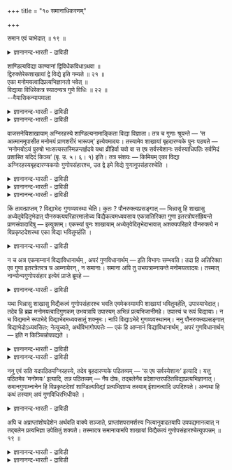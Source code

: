 +++
title = "१० समानाधिकरणम्"

+++

समान एवं चाभेदात् ॥ १९ ॥  
<details><summary>ज्ञानानन्द-भारती - द्राविडी</summary>

समान एवम् साबेदात् ॥ १९ ॥
</details>

शाण्डिल्यविद्या काण्वानां द्विविधैकविधाऽथवा ॥  
द्विरुक्तेरेकशाखायां द्वे विद्ये इति गम्यते ॥ २१ ॥  
एका मनोमयत्वादिप्रत्यभिज्ञानतो भवेत् ॥  
विद्याया विधिरेकत्र स्यादन्यत्र गुणे विधिः ॥ २२ ॥  
--वैयासिकन्यायमाला

<details><summary>ज्ञानानन्द-भारती - द्राविडी</summary>

काण्वर्गळिऩ् साण्डिल्य वित्यै इरण्डु विदमा? अल्लदु ऒरे विदम् ताऩा? ऒरे सागैयिल् इरण्डु तरम् सॊल्लियिरुप्पदाल्, इरण्डु वित्यैगळ् ऎऩ्ऱु तॆरिगिऱदु।
</details>

<details><summary>ज्ञानानन्द-भारती - द्राविडी</summary>

मऩोमयत्तऩ्मै मुदलियदु ञाबगत्तिऱ्कु वरुव ताल्, ऒरे वित्यैदाऩ् ओरिडत्तिल् वित्यैक्कु विदि, मऱ्ऱवि टत्तिल् कुण विषयत्तिल् विदियॆऩ्ऱु आगुम्।
</details>

वाजसनेयिशाखायाम् अग्निरहस्ये शाण्डिल्यनामाङ्किता विद्या विज्ञाता। तत्र च गुणाः श्रूयन्ते — ‘स आत्मानमुपासीत मनोमयं प्राणशरीरं भारूपम्’ इत्येवमादयः। तस्यामेव शाखायां बृहदारण्यके पुनः पठ्यते — ‘मनोमयोऽयं पुरुषो भाःसत्यस्तस्मिन्नन्तर्हृदये यथा व्रीहिर्वा यवो वा स एष सर्वस्येशानः सर्वस्याधिपतिः सर्वमिदं प्रशास्ति यदिदं किञ्च’ (बृ. उ. ५। ६। १) इति। तत्र संशयः — किमियम् एका विद्या अग्निरहस्यबृहदारण्यकयोः गुणोपसंहारश्च, उत द्वे इमे विद्ये गुणानुपसंहारश्चेति ।

<details><summary>ज्ञानानन्द-भारती - द्राविडी</summary>

(ऒरे काण्व सागैयैच् चेर्न्द अक्ऩि रहस्य पिराह्मणत्तिलुम्, पिरुहदारण्यगत्तिलुम् साण्डिल्य वित्यै पडिक्कप्पट्टिरुक्किऱदु। इदु वॆव्वेऱा अल्लदु ऒरे वित्यैया ऎऩ्ऱु सन्देहम्। सागै वॆव्वेऱाग इरुन्दाल् ऒऩ्ऱिल् सॊऩ्ऩदै मऱ्ऱदिल् सॊल्वदु तोषमागादु। अङ्गु ऒरे वित्यै ऎऩ्ऱु सॊल्ललाम्। ऒरे सागैयिल् ऒरे वित्यैयै इरण्डु तडवै सॊऩ्ऩाल् पुनरुक्ति ऎऩ्ऱ तोषम् एऱ्पडुम्। आगैयाल् इङ्गु इरण्डुम् वॆव्वेऱु वित्यैगळ् आगैयाल् ऒऩ्ऱिल् सॊऩ्ऩ कुणङ्गळै मऱ्ऱदिल् सेर्क्कमुडियादु ऎऩ्ऱु पूर्वबक्षम्।
</details>

<details><summary>ज्ञानानन्द-भारती - द्राविडी</summary>

ऒरु इडत्तिल् सॊऩ्ऩ मऩोमयम् मुदलाऩ सिल कुणङ्गळै वेऱु इडत्तिलुम् सॊल्वदाल् अदे मऩोमय आत्मादाऩ् इङ्गुम् उबास्यम् ऎऩ्ऱु ञाबगम् वरुवदाल् इरण्डु इडङ्गळिलुम् उबास्यमाऩ आत्मा ऒऩ्ऱुदाऩ्। आगवे वित्यैयुम् ऒऩ्ऱु ताऩ् ऒरु इडत्तिल् सॊऩ्ऩ कुणङ्गळै वेऱु इडत्तिल् सेर्त्तुक् कॊळ्ळवेण्डियदुदाऩ्। ऒरु इडत्तिल् उबासऩाविदि इदै अनुवादम् सॆय्दु वेऱु इडत्तिल् कुणङ्गळै उबदेसिक्किऱदु। आगैयाल् पुनरुक्ति तोषमिल्लै ऎऩ्ऱु सित्तान्दम्)।
</details>

<details><summary>ज्ञानानन्द-भारती - द्राविडी</summary>

वाजसनेयि सागैयिल् अक्ऩि रहस्यत्तिल् साण्डिल्यमॆऩ्ऱु पॆयरिडप्पट्टुळ्ळ वित्यै अऱियप् पडुगिऱदु। अङ्गे “अवऩ् मऩोमयऩाय् पिराणऩै सरीरमायुडैयवऩाय्, पिरगासरूबमायुळ्ळ आत्मावै उबासिक्क वेण्डुम्" ऎऩ्ऱु इदु मुदलाऩ कुणङ्गळ् सॊल्लप्पडुगिऩ्ऱऩ। अदे सागैयिल् पिरुहदारण्य कत्तिलो, “इन्द पुरुषऩ् मऩोमयऩ्, पिरगासस्वरूबऩ् ह्रुदयत्तिऱ्कुळ् अङ्गे नॆल् पोलवो, यवम् पोलवो (सूक्ष्ममाऩवऩ्) अन्द इवर् ऎल्लावऱ् ऱिऱ्कुम् स्वामि, ऎल्लावऱ्ऱिऱ्कुम् तलैवर्, इदु ऎदॆल्लामो, इदु ऎल्लावऱ्ऱैयुम् आळुगिऱार्" (पिरुहत्।V-६-१) ऎऩ्ऱु सॊल्लप् पट्टिरुक्किऱदु। अङ्गे संसयम् अक्ऩि रहस्यम्, पिरुहदारण्यगम् इरण्डिलुम् इदु ऒरे वित्यैया (ऒऩ्ऱुक्कॊऩ्ऱु) कुणङ्गळै सेर्त्तुक्कॊळ्ळ वेण्डियदुमुण्डा, अल्लदु इवै (तऩित्तऩियाग) इरण्डु वित्यैगळा, कुणङ्गळुक्कु उबसम्हारम् इल्लैया, ऎऩ्ऱु।
</details>

किं तावत्प्राप्तम् ? विद्याभेदः गुणव्यवस्था चेति। कुतः ? पौनरुक्त्यप्रसङ्गात् — भिन्नासु हि शाखासु अध्येतृवेदितृभेदात् पौनरुक्त्यपरिहारमालोच्य विद्यैकत्वमध्यवसाय एकत्रातिरिक्ता गुणा इतरत्रोपसंह्रियन्ते प्राणसंवादादिषु — इत्युक्तम्। एकस्यां पुनः शाखायाम् अध्येतृवेदितृभेदाभावात् अशक्यपरिहारे पौनरुक्त्ये न विप्रकृष्टदेशस्था एका विद्या भवितुमर्हति ।

<details><summary>ज्ञानानन्द-भारती - द्राविडी</summary>

पूर्वबक्षम्: ऎदु किडैक्किऱदु? वित्यै वॆव् वेऱु कुणङ्गळुक्कु वियवस्तैयुम् (अदिलुळ्ळदु अददऱ्कु ऎऩ्ऱु) ऎऩ्ऱु। एऩ्? “पुऩरुक्ति” (तिरुम्बच् चॊल्वदॆऩ्ऱदोषम्) एऱ्पडुमाऩदाल् सागैगळ् वॆव्वेऱायिरुन्दाल् अल्लवा अत्ययऩम् सॆय्गिऱवर्, अऱिगिऱवर्गळ् इवर्गळ् वेऱुबडुवदाल्, पुऩरुक्ति तोषमिल्लै ऎऩ्बदै यालोसित्तु, ऒरे वित्यै यॆऩ्ऱु तीर्माऩित्तु ऒरु इडत्तिल् अदिगमागवुळ्ळ कुणङ्गळ् मऱ्ऱविडत्तिल् सेर्क्कप्पडुगिऩ्ऱऩ, पिराण संवादम् मुदलियवैगळिल् ऎऩ्ऱु सॊल्लप्पट्टदु? सागै ऒऩ्ऱागवेयिरुक्कुम् पोदु, अत्ययऩम् सॆय्गिऱवर्, अऱिगिऱवर् इवर्गळुक्कु वेऱ्ऱुमैयिल्लाद तिऩाल्, पुऩरुक्ति तोषत्तिऱ्कु परिहारम् सॊल्ल मुडियामलिरुप्पदाल्, तळ्ळि वेऱु इडत्तिलिरुप्पदु ऒरे वित्यैयायिरुप्पदु न्यायमिल्लै।
</details>

न च अत्र एकमाम्नानं विद्याविधानार्थम् , अपरं गुणविधानार्थम् — इति विभागः सम्भवति। तदा हि अतिरिक्ता एव गुणा इतरत्रेतरत्र च आम्नायेरन् , न समानाः। समाना अपि तु उभयत्राम्नायन्ते मनोमयत्वादयः। तस्मात् नान्योन्यगुणोपसंहार इत्येवं प्राप्ते ब्रूमहे —

<details><summary>ज्ञानानन्द-भारती - द्राविडी</summary>

ओरिडत्तिल् वित्यैयै विदिप्पदऱ्काग सॊल्लप् पट्टदु ऒऩ्ऱु, कुणत्तै विदिप्पदऱ्काग मऱ्ऱॊऩ्ऱु, ऎऩ्ऱु पिरित्तलुम् सम्बविक्कादु। अप्पडियिरुन्दाल्, अदिगमागयुळ्ळ कुणङ्गळ् मात्तिरम् ताऩ् वॆव्वेऱु इडत्तिल् सॊल्लप्पट्टिरुक्कुम्। समाऩमाऩ कुणङ्गळ् सॊल्लप्पट्टिरुक्कादु; आऩाल्, मऩोमयत्तऩ्मै मुदलिय समाऩमाऩ कुणङ्गळुम्, इरण्डु इडङ्ग ळिलुम् सॊल्लप्पडुगिऩ्ऱऩ। आगैयाल् ऒऩ्ऱुक्कॊऩ्ऱु कुणङ्गळैच् चेर्त्तुक्कॊळ्वदु किडैयादु, ऎऩ्ऱु।
</details>

यथा भिन्नासु शाखासु विद्यैकत्वं गुणोपसंहारश्च भवति एवमेकस्यामपि शाखायां भवितुमर्हति, उपास्याभेदात्। तदेव हि ब्रह्म मनोमयत्वादिगुणकम् उभयत्रापि उपास्यम् अभिन्नं प्रत्यभिजानीमहे। उपास्यं च रूपं विद्यायाः। न च विद्यमाने रूपाभेदे विद्याभेदमध्यवसातुं शक्नुमः। नापि विद्याऽभेदे गुणव्यवस्थानम्। ननु पौनरुक्त्यप्रसङ्गात् विद्याभेदोऽध्यवसितः; नेत्युच्यते, अर्थविभागोपपत्तेः — एकं हि आम्नानं विद्याविधानार्थम् , अपरं गुणविधानार्थम् — इति न किञ्चिन्नोपपद्यते ।

<details><summary>ज्ञानानन्द-भारती - द्राविडी</summary>

सित्तान्दम्: इव्विदम् एऱ्पडुम्बोदु सॊल्गि ऱोम्। वॆव्वेऱायुळ्ळ सागैगळिल् वित्यैक्कु ऒऩ्ऱायिरुक्कुम् तऩ्मैयुम्, कुणङ्गळुक्कु उबसम् हारमुम् ऎप्पडि इरुक्किऱदो, अप्पडिये ऒरे सागैयिलुम्गूड उण्डॆऩ्बदु न्यायम्, उबासिक्कप् पडुवदु वेऱुबडाददिऩाल्, मऩोमयत्वम् मुदलाऩ कुणङ्गळैयुडैय अदे पिरह्ममल्लवा इरण्डु इडङ्गळिलुम् वेऱुबडामल् उबास्यमाग अऱिगिऱोम्? वित्यैक्के स्वरूबम् उबासिक्कप्पडुवदु ताऩ्। स्वरूबत्तिल् वेऱ्ऱुमैयिल्लामैयिरुक्कुम् - पोदु वित्यैयिल् वेऱ्ऱुमैयॆऩ्ऱु तीर्माऩिक्क नम्माल् मुडियविल्लै। वित्यै वेऱुबडाद पोदु कुणङ् गळुक्कु वियवस्ताऩम् (तऩित्तऩियॆऩ्ऱु) ऎऩ्बदुम् इल्लै।
</details>

<details><summary>ज्ञानानन्द-भारती - द्राविडी</summary>

पुऩरुक्ति तोषमेऱ्पडुमाऩदिऩाल् वित्यैक्कु पेदमॆऩ्ऱु तीर्माऩिक्कप्पट्टदेयॆऩ्ऱाल्, अप्पडि यल्ल ऎऩ्गिऱोम्, विषयत्तैप् पिरिप्पदु पॊरुन्दुमाऩ तिऩाल्, ओरिडत्तिल् सॊल्लुदल् वित्यैयै विदिप्पदऱ्काग, मऱ्ऱदु कुणत्तै विदिप्पदऱ्काग, ऎऩ्बदिल् पॊरुत्तमिल्लैयॆऩ्बदिल्लै।
</details>

ननु एवं सति यदपठितमग्निरहस्ये, तदेव बृहदारण्यके पठितव्यम् — ‘स एष सर्वस्येशानः’ इत्यादि। यत्तु पठितमेव ‘मनोमयः’ इत्यादि, तन्न पठितव्यम् — नैष दोषः, तद्बलेनैव प्रदेशान्तरपठितविद्याप्रत्यभिज्ञानात्। समानगुणाम्नानेन हि विप्रकृष्टदेशां शाण्डिल्यविद्यां प्रत्यभिज्ञाप्य तस्याम् ईशानत्वादि उपदिश्यते। अन्यथा हि कथं तस्याम् अयं गुणविधिरभिधीयते ।

<details><summary>ज्ञानानन्द-भारती - द्राविडी</summary>

इव्विदमाऩाल्, अक्ऩि रहस्यत्तिल् ऎदु सॊल्लप्पडविल्लैयो, अदु मात्तिरम्दाऩे पिरुहदा रण्यत्तिल् सॊल्लप्पड वेण्डुम्, “अन्द इवर् ऎल्लावऱ्ऱिऱ्कुम् स्वामि” ऎऩ्बदु मुदलाऩदु? ऎदु मऩोमयत्वम् मुदलियदु सॊल्लप्पट्टेयिरुक्किऱदो, अदु सॊल्ल वेण्डियदिल्लैयल्लवा? ऎऩ्ऱाल्, इदु तोषमागादु; अदिऩ् (तिरुम्बच्चॊऩ्ऩदिऩ्) पलत्ति ऩाल्दाऩ् वेऱु इडत्तिल् सॊल्लप्पट्ट वित्यैयिऩ् ञाबगमेऱ्पडुवदाल्। समाऩमाऩ कुणङ्गळै सॊल्वदिऩाल् अल्लवा तळ्ळियुळ्ळविडत्तिलिरुक्कुम् साण्डिल्य वित्यैयै ञाबगप्पडुत्ति अदिल् स्वामि ऎऩ्ऱ तऩ्मै मुदलियदु उबदेसिक्कप्पडुगिऱदु। वेऱुविदमाऩाल् अदिल् इन्द कुणङ्गळ् विदिक्कप् पडुवदु ऎऩ्ऱु ऎप्पडि सॊल्लमुडियुम्?
</details>

अपि च अप्राप्तांशोपदेशेन अर्थवति वाक्ये सञ्जाते, प्राप्तांशपरामर्शस्य नित्यानुवादतयापि उपपद्यमानत्वात् न तद्बलेन प्रत्यभिज्ञा उपेक्षितुं शक्यते। तस्मादत्र समानायामपि शाखायां विद्यैकत्वं गुणोपसंहारश्चेत्युपपन्नम् ॥ १९ ॥

<details><summary>ज्ञानानन्द-भारती - द्राविडी</summary>

मेलुम्, किडैक्काद अंसत्तै उबदेसिप्पदि ऩाल् वाक्यम् अर्त्तमुळ्ळदाग एऱ्पडुम्बोदु, किडैत् तुळ्ळ अंसत्तै तिरुम्बच्चॊल्लुदल् ऎप्पॊऴुदुमे अऩुवादम् ऎऩ्ऱ मुऱैयिल् पॊरुत्तमागुमाऩदाल्, अदऩ् पलत्तैक् कॊण्डु ञाबगमेऱ्पडुवदै उबेक्षिप्पदु मुडियादु (वेण्डामॆऩ्ऱु सॊल्ल मुडियादु)।
</details>

<details><summary>ज्ञानानन्द-भारती - द्राविडी</summary>

आगैयाल् इङ्गे सागै समाऩमायिरुन्दालुम् कूड वित्यैक्कु ऒऩ्ऱायिरुक्कुम् तऩ्मैयुम् कुणङ्गळुक्कु उबसम्हारमुम् उसिदमे।
</details>

